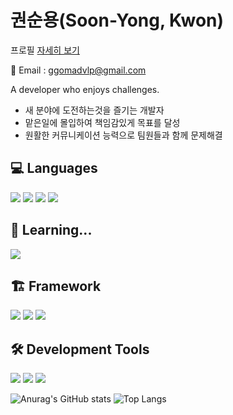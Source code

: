 
<!--
**KSY97/KSY97** is a ✨ _special_ ✨ repository because its `README.md` (this file) appears on your GitHub profile.

Here are some ideas to get you started:

- 🔭 I’m currently working on ...
- 🌱 I’m currently learning ...
- 👯 I’m looking to collaborate on ...
- 🤔 I’m looking for help with ...
- 💬 Ask me about ...
- 📫 How to reach me: ...
- 😄 Pronouns: ...
- ⚡ Fun fact: ...
-->
# 권순용(Soon-Yong, Kwon)

프로필 [자세히 보기](https://grateful-stealer-3b8.notion.site/_-e2551bc33cf3473f8b082b4307570d92)

📧 Email : ggomadvlp@gmail.com

A developer who enjoys challenges.
- 새 분야에 도전하는것을 즐기는 개발자
- 맡은일에 몰입하여 책임감있게 목표를 달성
- 원활한 커뮤니케이션 능력으로 팀원들과 함께 문제해결

## 💻 Languages
<img src="https://img.shields.io/badge/C-A8B9CC?style=for-the-badge&logo=c&logoColor=white"/> <img src="https://img.shields.io/badge/C++-00599C?style=for-the-badge&logo=cplusplus&logoColor=white"/> <img src="https://img.shields.io/badge/Java-007396?style=for-the-badge&logo=OpenJDK&logoColor=white"/> <img src="https://img.shields.io/badge/Python-3776AB?style=for-the-badge&logo=python&logoColor=white"/>

## 📖 Learning...
<img src="https://img.shields.io/badge/React Native-61DAFB?style=for-the-badge&logo=react&logoColor=white"/>

## 🏗️ Framework
<img src="https://img.shields.io/badge/PyTorch-EE4C2C?style=for-the-badge&logo=pytorch&logoColor=white"/> <img src="https://img.shields.io/badge/TensorFlow-FF6F00?style=for-the-badge&logo=&logoColor=white"/> <img src="https://img.shields.io/badge/Flask-000000?style=for-the-badge&logo=flask&logoColor=white"/>

## 🛠 Development Tools
<img src="https://img.shields.io/badge/Github-181717?style=for-the-badge&logo=github&logoColor=white"/> <img src="https://img.shields.io/badge/VS Code-007ACC?style=for-the-badge&logo=visualstudiocode&logoColor=white"/> <img src="https://img.shields.io/badge/IntelliJ-000000?style=for-the-badge&logo=&logoColor=white"/>


![Anurag's GitHub stats](https://github-readme-stats.vercel.app/api?username=KSY97&show_icons=true&theme=radical) ![Top Langs](https://github-readme-stats.vercel.app/api/top-langs/?username=KSY97&layout=&theme=radical)
